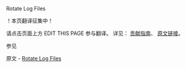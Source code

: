  Rotate Log Files

 ！本页翻译征集中！

请点击页面上方 EDIT THIS PAGE 参与翻译。
详见：
[贡献指南]( https://github.com/JinMuInfo/MongoDB-Manual-zh/blob/master/CONTRIBUTING.md )、
[原文链接](  https://docs.mongodb.com/manual/tutorial/rotate-log-files/  )。

 参见

原文 - [Rotate Log Files]( https://docs.mongodb.com/manual/tutorial/rotate-log-files/ )

